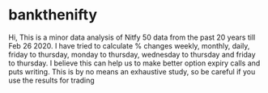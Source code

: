 # bankthenifty

Hi, This is a minor data analysis of Nitfy 50 data from the past 20 years till Feb 26 2020.
I have tried to calculate % changes weekly, monthly, daily, friday to thursday, monday to thursday, wednesday to thursday and friday to thursday.
I believe this can help us to make better option expiry calls and puts writing.
This is by no means an exhaustive study, so be careful if you use the results for trading
